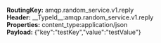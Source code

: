 __RoutingKey:__ amqp.random_service.v1.reply  
__Header:__ \_\_TypeId_\_\:amqp.random_service.v1.reply  
__Properties:__ content_type:application/json  
__Payload:__ {"key":"testKey","value":"testValue"}